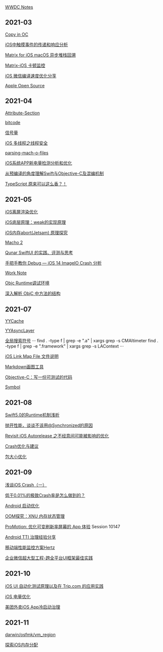[WWDC Notes](https://www.wwdcnotes.com)

## 2021-03

[Copy in OC](https://zhangbuhuai.com/post/copy-in-objective-c.html)

[iOS中触摸事件的传递和响应分析](https://mp.weixin.qq.com/s/l0dofJrCRjOJwm-QvMQNyA)

[Matrix for iOS macOS 异步堆栈回溯](https://github.com/Tencent/matrix/wiki/Matrix-for-iOS-macOS-异步堆栈回溯)

[Matrix-iOS 卡顿监控](https://cloud.tencent.com/developer/article/1427933)

[iOS 微信编译速度优化分享](https://cloud.tencent.com/developer/article/1564372)

[Apple Open Source](https://opensource.apple.com/tarballs/libmalloc/)

## 2021-04

[Attribute-Section](http://liumh.com/2018/08/18/ios-attribute-section/)

[bitcode](https://xelz.info/blog/2018/11/24/all-you-need-to-know-about-bitcode/)

[信号量](https://xiaozhuanlan.com/topic/4365017982)

[iOS 多线程之线程安全](https://juejin.cn/post/6844903766873866248)

[parsing-mach-o-files](https://lowlevelbits.org/parsing-mach-o-files/)

[iOS系统APP耗电量检测分析和优化](https://mp.weixin.qq.com/s/1ay9tXGmutiZNsNJfteP9Q)

[从预编译的角度理解Swift与Objective-C及混编机制](https://mp.weixin.qq.com/s/gI9vL1KlHuMzMoWWf2tnIw)

[TypeScript 原来可以这么香？！](https://mp.weixin.qq.com/s/6Mmy4_d11P1iPFSgX7GOBw)

## 2021-05

[iOS离屏渲染优化](http://www.cocoachina.com/articles/16457)

[iOS底层原理：weak的实现原理](https://mp.weixin.qq.com/s/KlbIUDLY7La9ORYfRP9C7g)

[iOS内存abort(Jetsam) 原理探究](https://satanwoo.github.io/2017/10/18/abort/)

[Macho 2](https://satanwoo.github.io/2017/06/29/Macho-2/)

[Qunar SwiftUI 的实践、评测与思考](https://mp.weixin.qq.com/s/dRraII3VqQPEuYhrhKlNOQ)

[手把手教你 Debug — iOS 14 ImageIO Crash 分析](https://mp.weixin.qq.com/s/VhO5WBWGkatFgUGTqb-Fyw)

[Work Note](https://github.com/stackJolin/worknote)

[Objc Runtime调试环境](https://github.com/LGCooci/objc4_debug/tree/master)

[深入解析 ObjC 中方法的结构](https://draveness.me/method-struct/)   

## 2021-07

[YYCache](https://juejin.cn/post/6844903554214264840#heading-28)

[YYAsyncLayer](https://cloud.tencent.com/developer/article/1175151)

[全局搜索符号](https://www.jianshu.com/p/f8e83b2bd756)
···
find . -type f | grep -e ".a" | xargs grep -s CMAltimeter
find . -type f | grep -e ".framework" | xargs grep -s LAContext
···

[iOS Link Map File 文件说明](https://juejin.cn/post/6844904168096792583)

[Markdown画图工具](https://juejin.cn/post/6847902221137346573)

[Objective-C：写一份可测试的代码](https://juejin.cn/post/6844903667045236750)

[Symbol](https://mp.weixin.qq.com/s?__biz=MzA5NzMwODI0MA==&mid=2647765701&idx=1&sn=47318c1866ae2085dfd0a9f845720dd1&chksm=8887c9fabff040ec266c29dfcda45ac6eae3a148bc6dc2f093588318c64d0cf5408ca058fae8&token=946322326&lang=zh_CN&scene=21#wechat_redirect)

## 2021-08

[Swift5.0的Runtime机制浅析](https://mp.weixin.qq.com/s/qPlg716RqtiT2PK_WqtBZQ)

[抛开性能，谈谈不该用@Synchronized的原因](https://mp.weixin.qq.com/s?__biz=MzA5NzMwODI0MA==&mid=2647763985&idx=1&sn=72b3dd9e6a5eaa232b00cdbca12e34da&chksm=8887d72ebff05e38114f28a272af13873836067792fa8cebdb9d6bcbf300644a45899d2722b9&token=677686238&lang=zh_CN&scene=21#wechat_redirect)

[Revisit iOS Autorelease 之不经意间可能被影响的优化](https://mp.weixin.qq.com/s?__biz=MzA5NzMwODI0MA==&mid=2647763962&idx=1&sn=b4d4bd32080a987657f81427e6f4eff2&chksm=8887d0c5bff059d3dbdc9e2f4c1cc536888a83f4086f207227534eb17ca8cc8b5681035b8f17&token=677686238&lang=zh_CN&scene=21#wechat_redirect)

[Crash优化与建议](https://mp.weixin.qq.com/s?__biz=MzA5NzMwODI0MA==&mid=2647763899&idx=1&sn=989385831c105cd1c64b0512c8419409&chksm=8887d084bff05992bdc3772bf57d00c543556e179edd609822a57cff51bf7339f8b31120e4a9&token=759973081&lang=zh_CN&scene=21#wechat_redirect)

[包大小优化](https://github.com/ming1016/SMCheckProject)

## 2021-09

[浅谈iOS Crash（一）](https://juejin.cn/post/6844903487201869838)

[低于0.01%的极致Crash率是怎么做到的？](https://github.com/Nirvana-icy/Note/blob/Year/2021/Note_2021/Tech/笔记/学习/低于0.01%25的极致Crash率是怎么做到的？.md)

[Android 启动优化](https://juejin.cn/post/6926794003794903048)

[OOM探究：XNU 内存状态管理](https://mp.weixin.qq.com/s/fRm6IrBh83-NxWT7g9UzbA)

[ProMotion: 优化可变刷新率屏幕的 App 体验](https://mp.weixin.qq.com/s/kiQyunEh2lpCLwaUqi2bbw) Session 10147

[Android TTI 治理经验分享](https://mp.weixin.qq.com/s/FNoEWSB9YCMjbKsk-5OmLA)

[移动端性能监控方案Hertz](https://tech.meituan.com/2016/12/19/hertz.html)

[企业微信超大型工程-跨全平台UI框架最佳实践](https://mp.weixin.qq.com/s/JdQmgQ57nWQM99JW_ueFVg)

## 2021-10

[iOS UI 自动化测试原理以及在 Trip.com 的应用实践](https://juejin.cn/post/7020977265374658597)

[iOS 电量优化](https://www.jianshu.com/p/ec5631ec5164)

[美团外卖iOS App冷启动治理](https://tech.meituan.com/2018/12/06/waimai-ios-optimizing-startup.html)

## 2021-11

[darwin/osfmk/vm_region](http://web.mit.edu/darwin/src/modules/xnu/osfmk/man/vm_region.html)

[探索iOS内存分配](https://juejin.cn/post/6844903551366332423)
